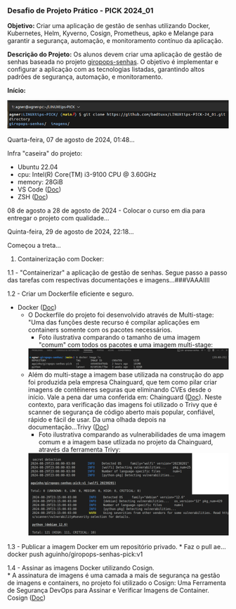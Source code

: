 ### Desafio de Projeto Prático - PICK 2024_01

**Objetivo:** Criar uma aplicação de gestão de senhas utilizando Docker, Kubernetes, Helm, Kyverno, Cosign, Prometheus, apko e Melange para garantir a segurança, automação, e monitoramento contínuo da aplicação.

**Descrição do Projeto:**
Os alunos devem criar uma aplicação de gestão de senhas baseada no projeto [giropops-senhas](https://github.com/badtuxx/giropops-senhas). O objetivo é implementar e configurar a aplicação com as tecnologias listadas, garantindo altos padrões de segurança, automação, e monitoramento.

**Início:**

<img src="https://github.com/AgnerLoss/LINUXTIPS-PICK/blob/main/imagens/inicio.png">

Quarta-feira, 07 de agosto de 2024, 01:48...

Infra "caseira" do projeto:

* Ubuntu 22.04
* cpu: Intel(R) Core(TM) i3-9100 CPU @ 3.60GHz
* memory: 28GiB
* VS Code ([Doc](https://code.visualstudio.com/docs/setup/linux))
* ZSH ([Doc](https://ohmyz.sh/))

08 de agosto a 28 de agosto de 2024 - Colocar o curso em dia para entregar o projeto com qualidade...

Quinta-feira, 29 de agosto de 2024, 22:18...

Começou a treta...

1. Containerização com Docker:


1.1 - "Containerizar" a aplicação de gestão de senhas. 
    Segue passo a passo das tarefas com respectivas documentações e imagens...###VAAAIIII

1.2 - Criar um Dockerfile eficiente e seguro.
* Docker ([Doc](https://docs.docker.com/))   
    * O Dockerfile do projeto foi desenvolvido através de Multi-stage: "Uma das funções deste recurso é compilar aplicações em containers somente com os pacotes necessários.
        * Foto ilustrativa comparando o tamanho de uma imagem "comum" com todos os pacotes e uma imagem multi-stage:
        <img src="https://github.com/AgnerLoss/LINUXTIPS-PICK/blob/main/imagens/multistage.png">
    * Além do multi-stage a imagem base utilizada na construção do app foi produzida pela empresa Chainguard, que tem como pilar criar imagens de contêineres seguras que eliminando CVEs desde o início. Vale a pena dar uma conferida em: 
    Chainguard ([Doc](https://www.chainguard.dev/)). Neste contexto, para verificação das imagens foi utilizado o Trivy que é scanner de segurança de código aberto mais popular, confiável, rápido e fácil de usar. Da uma olhada depois na documentação...Trivy ([Doc](https://trivy.dev/))
        * Foto ilustrativa comparando as vulnerabilidades de uma imagem comum e a imagem base utlizada no projeto da Chainguard, através da ferramenta Trivy:
        <img src="https://github.com/AgnerLoss/LINUXTIPS-PICK/blob/main/imagens/chain.png">
        
1.3 - Publicar a imagem Docker em um repositório privado.
    * Faz o pull ae... docker push aguinho/giropops-senhas-pick:v1   

1.4 - Assinar as imagens Docker utilizando Cosign.  
    * A assinatura de imagens é uma camada a mais de segurança na gestão de imagens e containers, no projeto foi utilizado o 
    Cosign: Uma Ferramenta de Segurança DevOps para Assinar e Verificar Imagens de Container. 
    Cosign ([Doc](https://docs.sigstore.dev/signing/quickstart/))